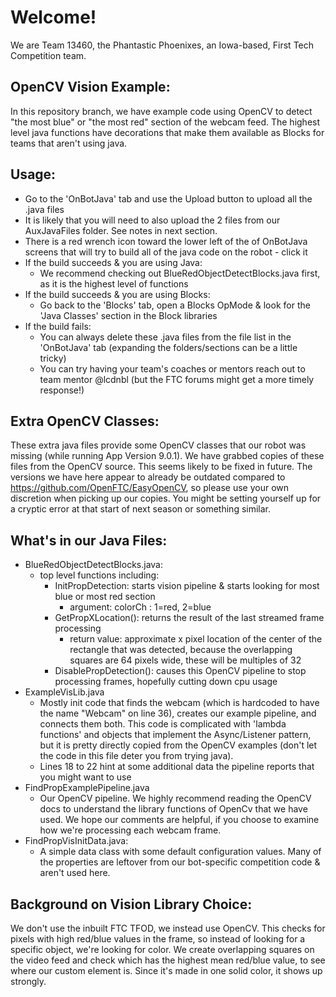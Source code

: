 # Welcome! 
We are Team 13460, the Phantastic Phoenixes, an Iowa-based, First Tech Competition team. 

## OpenCV Vision Example:
In this repository branch, we have example code using OpenCV to detect "the most blue" or "the most red" section of the webcam feed.  The highest level java functions have decorations that make them available as Blocks for teams that aren't using java.

## Usage:
 - Go to the 'OnBotJava' tab and use the Upload button to upload all the .java files
 - It is likely that you will need to also upload the 2 files from our AuxJavaFiles folder.  See notes in next section.
 - There is a red wrench icon toward the lower left of the of OnBotJava screens that will try to build all of the java code on the robot - click it
 - If the build succeeds & you are using Java:
   - We recommend checking out BlueRedObjectDetectBlocks.java first, as it is the highest level of functions
 - If the build succeeds & you are using Blocks:
   - Go back to the 'Blocks' tab, open a Blocks OpMode & look for the 'Java Classes' section in the Block libraries
 - If the build fails:
   - You can always delete these .java files from the file list in the 'OnBotJava' tab (expanding the folders/sections can be a little tricky)
   - You can try having your team's coaches or mentors reach out to team mentor @lcdnbl (but the FTC forums might get a more timely response!)

## Extra OpenCV Classes:
These extra java files provide some OpenCV classes that our robot was missing (while running App Version 9.0.1).  We have grabbed copies of these files from the OpenCV source.  This seems likely to be fixed in future.  The versions we have here appear to already be outdated compared to https://github.com/OpenFTC/EasyOpenCV, so please use your own discretion when picking up our copies.  You might be setting yourself up for a cryptic error at that start of next season or something similar.

## What's in our Java Files:
 - BlueRedObjectDetectBlocks.java:
   - top level functions including:
     - InitPropDetection: starts vision pipeline & starts looking for most blue or most red section
       - argument: colorCh : 1=red, 2=blue
     - GetPropXLocation(): returns the result of the last streamed frame processing
       - return value: approximate x pixel location of the center of the rectangle that was detected, because the overlapping squares are 64 pixels wide, these will be multiples of 32
     - DisablePropDetection(): causes this OpenCV pipeline to stop processing frames, hopefully cutting down cpu usage
 - ExampleVisLib.java
   - Mostly init code that finds the webcam (which is hardcoded to have the name "Webcam" on line 36), creates our example pipeline, and connects them both.  This code is complicated with 'lambda functions' and objects that implement the Async/Listener pattern, but it is pretty directly copied from the OpenCV examples (don't let the code in this file deter you from trying java).
   - Lines 18 to 22 hint at some additional data the pipeline reports that you might want to use
 - FindPropExamplePipeline.java
   - Our OpenCV pipeline.  We highly recommend reading the OpenCV docs to understand the library functions of OpenCv that we have used.  We hope our comments are helpful, if you choose to examine how we're processing each webcam frame.
 - FindPropVisInitData.java:
   - A simple data class with some default configuration values.  Many of the properties are leftover from our bot-specific competition code & aren't used here.

## Background on Vision Library Choice:
We don't use the inbuilt FTC TFOD, we instead use OpenCV. This checks for pixels with high red/blue values in the frame, so instead of looking for a specific object, we're looking for color. We create overlapping squares on the video feed and check which has the highest mean red/blue value, to see where our custom element is. Since it's made in one solid color, it shows up strongly. 
